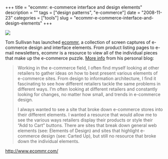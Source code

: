 +++
title = "ecommr: e-commerce interface and design elements"
description = ""
tags = ["design patterns", "e-commerce"]
date = "2008-11-23"
categories = ["tools"]
slug = "ecommr-e-commerce-interface-and-design-elements"
+++


<div class="tool-screenshot mb1"><a href="http://www.ecommr.com/"><img id="bluga-thumbnail-2664" class="bluga-thumbnail custom" src="/media/bluga/
wt522fa0e8e803b_custom.jpg"/></a></div><p>Tom Sullivan has launched <a href="http://www.ecommr.com/">ecommr</a>, a collection of screen captures of e-commerce design and interface elements. From product listing pages to e-mail newsletters, ecommr is a resource to view all of the individual pieces that make up the e-commerce puzzle. <a href="http://noturnonred.org/2008/11/10/announcing-ecommr/">More info</a> from his personal blog:</p>
<blockquote><p>Working in the e-commerce field, I often find myself looking at other retailers to gather ideas on how to best present various elements of e-commerce sites. From design to information architecture, I find it fascinating to see how different retailers tackle the same problems in different ways. I’m often looking at different retailers and constantly looking for changes, no matter how small, and trends in e-commerce design.</p>
<p>I always wanted to see a site that broke down e-commerce stores into their different elements. I wanted a resource that would allow me to see the various ways retailers display their products or style their “Add to Cart” buttons. There are sites that break down general web elements (see: Elements of Design) and sites that highlight e-commerce design (see: Carted Up), but still no resource that broke down the individual elements.</p></blockquote>
  
<p><a href="http://www.ecommr.com/">http://www.ecommr.com/</a></p>
      
